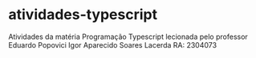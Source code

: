 # atividades-typescript
Atividades da matéria Programação Typescript lecionada pelo professor Eduardo Popovici
Igor Aparecido Soares Lacerda
RA: 2304073 
